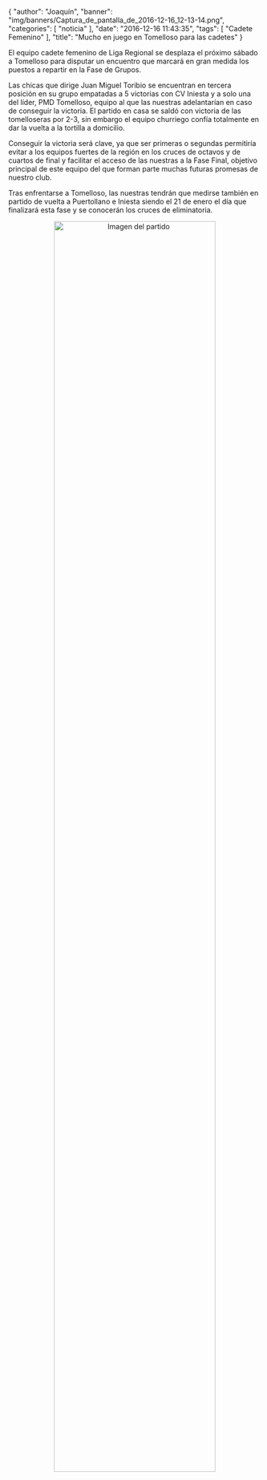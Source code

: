 {
  "author": "Joaquín", 
  "banner": "img/banners/Captura_de_pantalla_de_2016-12-16_12-13-14.png", 
  "categories": [
    "noticia"
  ], 
  "date": "2016-12-16 11:43:35", 
  "tags": [
    "Cadete Femenino"
  ], 
  "title": "Mucho en juego en Tomelloso para las cadetes"
}

El equipo cadete femenino de Liga Regional se desplaza el próximo sábado a Tomelloso para disputar un encuentro que marcará en gran medida los puestos a repartir en la Fase de Grupos.

Las chicas que dirige Juan Miguel Toribio se encuentran en tercera posición en su grupo empatadas a 5 victorias con CV Iniesta y a solo una del líder, PMD Tomelloso, equipo al que las nuestras adelantarían en caso de conseguir la victoria. El partido en casa se saldó con victoria de las tomelloseras por 2-3, sin embargo el equipo churriego confía totalmente en dar la vuelta a la tortilla a domicilio.

Conseguir la victoria será clave, ya que ser primeras o segundas permitiría evitar a los equipos fuertes de la región en los cruces de octavos y de cuartos de final y facilitar el acceso de las nuestras a la Fase Final, objetivo principal de este equipo del que forman parte muchas futuras promesas de nuestro club.

Tras enfrentarse a Tomelloso, las nuestras tendrán que medirse también en partido de vuelta a Puertollano e Iniesta siendo el 21 de enero el día que finalizará esta fase y se conocerán los cruces de eliminatoria.


<center>
<a target="_new" href="http://www.advmiguelturra.org/img/banners/Captura%20de%20pantalla%20de%202016-12-16%2012-13-14.png"> 
<img alt="Imagen del partido" width="80%" align="center" src="http://www.advmiguelturra.org/img/banners/Captura%20de%20pantalla%20de%202016-12-16%2012-13-14.png"/> </a> </center>

